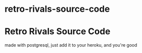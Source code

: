 # retro-rivals-source-code

# Retro Rivals Source Code

made with postgresql, just add it to your heroku, and you're good

